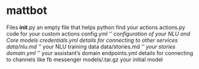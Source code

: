 # mattbot

Files
__init__.py	an empty file that helps python find your actions
actions.py	code for your custom actions
config.yml ‘*’	configuration of your NLU and Core models
credentials.yml	details for connecting to other services
data/nlu.md ‘*’	your NLU training data
data/stories.md ‘*’	your stories
domain.yml ‘*’	your assistant’s domain
endpoints.yml	details for connecting to channels like fb messenger
models/<timestamp>.tar.gz	your initial model
